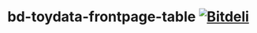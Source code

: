 bd-toydata-frontpage-table   [ ![Bitdeli](https://d38jwvt3lv6c1n.cloudfront.net/bd_badge.png) ](http://bitdeli.com "Bitdeli")
==========================
